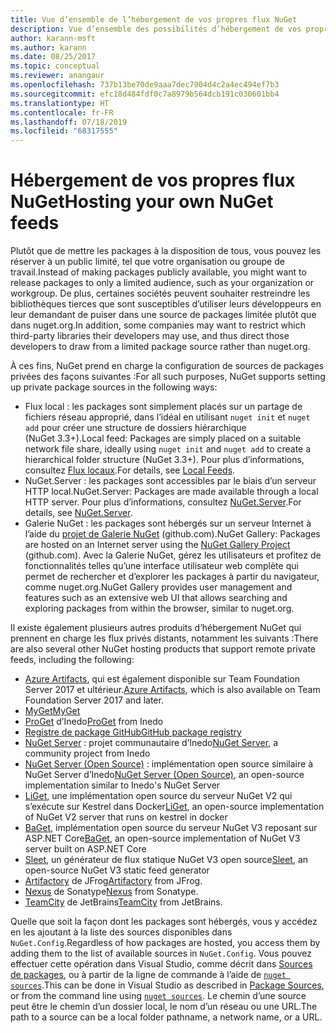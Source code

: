 ```yaml
---
title: Vue d’ensemble de l’hébergement de vos propres flux NuGet
description: Vue d’ensemble des possibilités d’hébergement de vos propres galeries ou flux de packages NuGet localement ou à distance.
author: karann-msft
ms.author: karann
ms.date: 08/25/2017
ms.topic: conceptual
ms.reviewer: anangaur
ms.openlocfilehash: 737b13be70de9aaa7dec7904d4c2a4ec494ef7b3
ms.sourcegitcommit: efc18d484fdf0c7a8979b564dcb191c030601bb4
ms.translationtype: HT
ms.contentlocale: fr-FR
ms.lasthandoff: 07/18/2019
ms.locfileid: "68317555"
---
```

# <a name="hosting-your-own-nuget-feeds"></a><span data-ttu-id="50a38-103">Hébergement de vos propres flux NuGet</span><span class="sxs-lookup"><span data-stu-id="50a38-103">Hosting your own NuGet feeds</span></span>

<span data-ttu-id="50a38-104">Plutôt que de mettre les packages à la disposition de tous, vous pouvez les réserver à un public limité, tel que votre organisation ou groupe de travail.</span><span class="sxs-lookup"><span data-stu-id="50a38-104">Instead of making packages publicly available, you might want to release packages to only a limited audience, such as your organization or workgroup.</span></span> <span data-ttu-id="50a38-105">De plus, certaines sociétés peuvent souhaiter restreindre les bibliothèques tierces que sont susceptibles d’utiliser leurs développeurs en leur demandant de puiser dans une source de packages limitée plutôt que dans nuget.org.</span><span class="sxs-lookup"><span data-stu-id="50a38-105">In addition, some companies may want to restrict which third-party libraries their developers may use, and thus direct those developers to draw from a limited package source rather than nuget.org.</span></span>

<span data-ttu-id="50a38-106">À ces fins, NuGet prend en charge la configuration de sources de packages privées des façons suivantes :</span><span class="sxs-lookup"><span data-stu-id="50a38-106">For all such purposes, NuGet supports setting up private package sources in the following ways:</span></span>

- <span data-ttu-id="50a38-107">Flux local : les packages sont simplement placés sur un partage de fichiers réseau approprié, dans l’idéal en utilisant `nuget init` et `nuget add` pour créer une structure de dossiers hiérarchique (NuGet 3.3+).</span><span class="sxs-lookup"><span data-stu-id="50a38-107">Local feed: Packages are simply placed on a suitable network file share, ideally using `nuget init` and `nuget add` to create a hierarchical folder structure (NuGet 3.3+).</span></span> <span data-ttu-id="50a38-108">Pour plus d’informations, consultez [Flux locaux](../hosting-packages/local-feeds.md).</span><span class="sxs-lookup"><span data-stu-id="50a38-108">For details, see [Local Feeds](../hosting-packages/local-feeds.md).</span></span>
- <span data-ttu-id="50a38-109">NuGet.Server : les packages sont accessibles par le biais d’un serveur HTTP local.</span><span class="sxs-lookup"><span data-stu-id="50a38-109">NuGet.Server: Packages are made available through a local HTTP server.</span></span> <span data-ttu-id="50a38-110">Pour plus d’informations, consultez [NuGet.Server](../hosting-packages/nuget-server.md).</span><span class="sxs-lookup"><span data-stu-id="50a38-110">For details, see [NuGet.Server](../hosting-packages/nuget-server.md).</span></span>
- <span data-ttu-id="50a38-111">Galerie NuGet : les packages sont hébergés sur un serveur Internet à l’aide du [projet de Galerie NuGet](https://github.com/NuGet/NuGetGallery#build-and-run-the-gallery-in-arbitrary-number-easy-steps) (github.com).</span><span class="sxs-lookup"><span data-stu-id="50a38-111">NuGet Gallery: Packages are hosted on an Internet server using the [NuGet Gallery Project](https://github.com/NuGet/NuGetGallery#build-and-run-the-gallery-in-arbitrary-number-easy-steps) (github.com).</span></span> <span data-ttu-id="50a38-112">Avec la Galerie NuGet, gérez les utilisateurs et profitez de fonctionnalités telles qu’une interface utilisateur web complète qui permet de rechercher et d’explorer les packages à partir du navigateur, comme nuget.org.</span><span class="sxs-lookup"><span data-stu-id="50a38-112">NuGet Gallery provides user management and features such as an extensive web UI that allows searching and exploring packages from within the browser, similar to nuget.org.</span></span>

<span data-ttu-id="50a38-113">Il existe également plusieurs autres produits d’hébergement NuGet qui prennent en charge les flux privés distants, notamment les suivants :</span><span class="sxs-lookup"><span data-stu-id="50a38-113">There are also several other NuGet hosting products that support remote private feeds, including the following:</span></span>

- <span data-ttu-id="50a38-114">[Azure Artifacts](https://www.visualstudio.com/docs/package/nuget/publish), qui est également disponible sur Team Foundation Server 2017 et ultérieur.</span><span class="sxs-lookup"><span data-stu-id="50a38-114">[Azure Artifacts](https://www.visualstudio.com/docs/package/nuget/publish), which is also available on Team Foundation Server 2017 and later.</span></span>
- [<span data-ttu-id="50a38-115">MyGet</span><span class="sxs-lookup"><span data-stu-id="50a38-115">MyGet</span></span>](http://myget.org)
- <span data-ttu-id="50a38-116">[ProGet](http://inedo.com/proget) d’Inedo</span><span class="sxs-lookup"><span data-stu-id="50a38-116">[ProGet](http://inedo.com/proget) from Inedo</span></span>
- [<span data-ttu-id="50a38-117">Registre de package GitHub</span><span class="sxs-lookup"><span data-stu-id="50a38-117">GitHub package registry</span></span>](https://help.github.com/articles/configuring-nuget-for-use-with-github-package-registry)
- <span data-ttu-id="50a38-118">[NuGet Server](http://nugetserver.net/) : projet communautaire d’Inedo</span><span class="sxs-lookup"><span data-stu-id="50a38-118">[NuGet Server](http://nugetserver.net/), a community project from Inedo</span></span>
- <span data-ttu-id="50a38-119">[NuGet Server (Open Source)](http://nuget-server.net) : implémentation open source similaire à NuGet Server d’Inedo</span><span class="sxs-lookup"><span data-stu-id="50a38-119">[NuGet Server (Open Source)](http://nuget-server.net), an open-source implementation similar to Inedo's NuGet Server</span></span>
- <span data-ttu-id="50a38-120">[LiGet](https://github.com/ai-traders/liget), une implémentation open source du serveur NuGet V2 qui s’exécute sur Kestrel dans Docker</span><span class="sxs-lookup"><span data-stu-id="50a38-120">[LiGet](https://github.com/ai-traders/liget), an open-source implementation of NuGet V2 server that runs on kestrel in docker</span></span>
- <span data-ttu-id="50a38-121">[BaGet](https://github.com/loic-sharma/BaGet), implémentation open source du serveur NuGet V3 reposant sur ASP.NET Core</span><span class="sxs-lookup"><span data-stu-id="50a38-121">[BaGet](https://github.com/loic-sharma/BaGet), an open-source implementation of NuGet V3 server built on ASP.NET Core</span></span>
- <span data-ttu-id="50a38-122">[Sleet](https://github.com/emgarten/sleet), un générateur de flux statique NuGet V3 open source</span><span class="sxs-lookup"><span data-stu-id="50a38-122">[Sleet](https://github.com/emgarten/sleet), an open-source NuGet V3 static feed generator</span></span>
- <span data-ttu-id="50a38-123">[Artifactory](https://www.jfrog.com/artifactory/) de JFrog</span><span class="sxs-lookup"><span data-stu-id="50a38-123">[Artifactory](https://www.jfrog.com/artifactory/) from JFrog.</span></span>
- <span data-ttu-id="50a38-124">[Nexus](http://www.sonatype.org/nexus/) de Sonatype</span><span class="sxs-lookup"><span data-stu-id="50a38-124">[Nexus](http://www.sonatype.org/nexus/) from Sonatype.</span></span>
- <span data-ttu-id="50a38-125">[TeamCity](https://www.jetbrains.com/teamcity/) de JetBrains</span><span class="sxs-lookup"><span data-stu-id="50a38-125">[TeamCity](https://www.jetbrains.com/teamcity/) from JetBrains.</span></span>

<span data-ttu-id="50a38-126">Quelle que soit la façon dont les packages sont hébergés, vous y accédez en les ajoutant à la liste des sources disponibles dans `NuGet.Config`.</span><span class="sxs-lookup"><span data-stu-id="50a38-126">Regardless of how packages are hosted, you access them by adding them to the list of available sources in `NuGet.Config`.</span></span> <span data-ttu-id="50a38-127">Vous pouvez effectuer cette opération dans Visual Studio, comme décrit dans [Sources de packages](../consume-packages/install-use-packages-visual-studio.md#package-sources), ou à partir de la ligne de commande à l’aide de [`nuget sources`](../reference/cli-reference/cli-ref-sources.md).</span><span class="sxs-lookup"><span data-stu-id="50a38-127">This can be done in Visual Studio as described in [Package Sources](../consume-packages/install-use-packages-visual-studio.md#package-sources), or from the command line using [`nuget sources`](../reference/cli-reference/cli-ref-sources.md).</span></span> <span data-ttu-id="50a38-128">Le chemin d’une source peut être le chemin d’un dossier local, le nom d’un réseau ou une URL.</span><span class="sxs-lookup"><span data-stu-id="50a38-128">The path to a source can be a local folder pathname, a network name, or a URL.</span></span>
